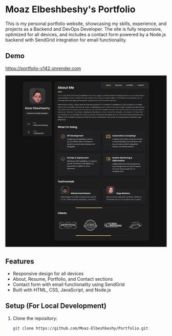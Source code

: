 # Moaz Elbeshbeshy's Portfolio

This is my personal portfolio website, showcasing my skills, experience, and projects as a Backend and DevOps Developer. The site is fully responsive, optimized for all devices, and includes a contact form powered by a Node.js backend with SendGrid integration for email functionality.

## Demo
https://portfolio-y142.onrender.com


![vCard Desktop Demo](./website-demo-image/desktop.png "Desktop Demo")

## Features
- Responsive design for all devices
- About, Resume, Portfolio, and Contact sections
- Contact form with email functionality using SendGrid
- Built with HTML, CSS, JavaScript, and Node.js

## Setup (For Local Development)
1. Clone the repository:
   ```bash
   git clone https://github.com/Moaz-Elbeshbeshy/Portfolio.git